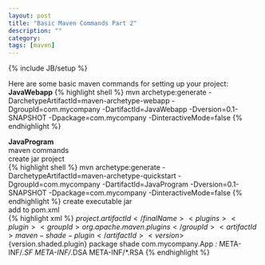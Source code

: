 ```yaml
---
layout: post
title: "Basic Maven Commands Part 2"
description: ""
category: 
tags: [maven]
---
```

{% include JB/setup %}

Here are some basic maven commands for setting up your project:  
**JavaWebapp**
{% highlight shell %}
mvn archetype:generate -DarchetypeArtifactId=maven-archetype-webapp -DgroupId=com.mycompany -DartifactId=JavaWebapp -Dversion=0.1-SNAPSHOT -Dpackage=com.mycompany -DinteractiveMode=false
{% endhighlight %}

**JavaProgram**  
maven commands  
create jar project  
{% highlight shell %}
mvn archetype:generate -DarchetypeArtifactId=maven-archetype-quickstart -DgroupId=com.mycompany -DartifactId=JavaProgram -Dversion=0.1-SNAPSHOT -Dpackage=com.mycompany -DinteractiveMode=false
{% endhighlight %}
create executable jar  
add to pom.xml  
{% highlight xml %}
<build>
	<finalName>${project.artifactId}</finalName>
	<plugins>
		<plugin>
			<groupId>org.apache.maven.plugins</groupId>
			<artifactId>maven-shade-plugin</artifactId>
			<version>${version.shaded.plugin}</version>
			<executions>
				<execution>
					<phase>package</phase>
					<goals>
						<goal>shade</goal>
					</goals>
					<configuration>
						<transformers>
							<transformer implementation="org.apache.maven.plugins.shade.resource.ManifestResourceTransformer">
								<mainClass>com.mycompany.App</mainClass>
							</transformer>
						</transformers>
						<filters>
							<filter>
								<artifact>*:*</artifact>
								<excludes>
									<exclude>META-INF/*.SF</exclude>
									<exclude>META-INF/*.DSA</exclude>
									<exclude>META-INF/*.RSA</exclude>
								</excludes>
							</filter>
						</filters>
					</configuration>
				</execution>
			</executions>
		</plugin>
	</plugins>
</build>
{% endhighlight %}
